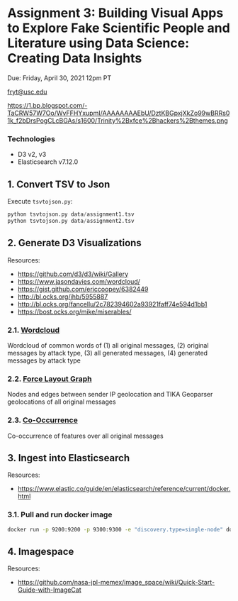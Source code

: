 # Assignment 3: Building Visual Apps to Explore Fake Scientific People and Literature using Data Science: Creating Data Insights

Due: Friday, April 30, 2021 12pm PT

fryt@usc.edu

https://1.bp.blogspot.com/-TaCRW57W7Oo/WvFFHYxupmI/AAAAAAAAEbU/DztKBGpxjXkZo99wBRRs01k_f2bDrsPogCLcBGAs/s1600/Trinity%2Bxfce%2Bhackers%2Bthemes.png


### Technologies
* D3 v2, v3
* Elasticsearch v7.12.0


## 1. Convert TSV to Json
Execute ```tsvtojson.py```:
```python
python tsvtojson.py data/assignment1.tsv
python tsvtojson.py data/assignment2.tsv
```

## 2. Generate D3 Visualizations
Resources:
* https://github.com/d3/d3/wiki/Gallery
* https://www.jasondavies.com/wordcloud/
* https://gist.github.com/ericcoopey/6382449
* http://bl.ocks.org/jhb/5955887
* http://bl.ocks.org/fancellu/2c782394602a93921faff74e594d1bb1
* https://bost.ocks.org/mike/miserables/

### 2.1. [Wordcloud](https://www.jasondavies.com/wordcloud/)
Wordcloud of common words of (1) all original messages, (2) original messages by attack type, (3) all generated messages, (4) generated messages by attack type

### 2.2. [Force Layout Graph](http://bl.ocks.org/jhb/5955887)
Nodes and edges between sender IP geolocation and TIKA Geoparser geolocations of all original messages

### 2.3. [Co-Occurrence](https://bost.ocks.org/mike/miserables/)
Co-occurrence of features over all original messages

## 3. Ingest into Elasticsearch
Resources:
* https://www.elastic.co/guide/en/elasticsearch/reference/current/docker.html

### 3.1. Pull and run docker image
```bash
docker run -p 9200:9200 -p 9300:9300 -e "discovery.type=single-node" docker.elastic.co/elasticsearch/elasticsearch:7.12.0
```

## 4. Imagespace
Resources:
* https://github.com/nasa-jpl-memex/image_space/wiki/Quick-Start-Guide-with-ImageCat
